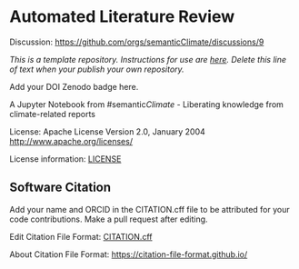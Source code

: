 # Automated Literature Review

Discussion: https://github.com/orgs/semanticClimate/discussions/9

*This is a template repository. Instructions for use are [here](https://github.com/semanticClimate/Research-Catalogue/wiki/Cataloging-Colab-Notebooks). Delete this line of text when your publish your own repository.*

Add your DOI Zenodo badge here.

A Jupyter Notebook from #semantic*Climate* - Liberating knowledge from climate-related reports

License: Apache License Version 2.0, January 2004 http://www.apache.org/licenses/

License information: [LICENSE](LICENSE)

## Software Citation

Add your name and ORCID in the CITATION.cff file to be attributed for your code contributions. Make a pull request after editing.

Edit Citation File Format: [CITATION.cff](CITATION.cff)

About Citation File Format: https://citation-file-format.github.io/


